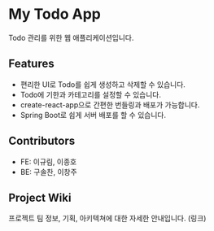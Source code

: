 # My Todo App

Todo 관리를 위한 웹 애플리케이션입니다.

## Features

- 편리한 UI로 Todo를 쉽게 생성하고 삭제할 수 있습니다.
- Todo에 기한과 카테고리를 설정할 수 있습니다.
- create-react-app으로 간편한 번들링과 배포가 가능합니다.
- Spring Boot로 쉽게 서버 배포를 할 수 있습니다.

## Contributors

- FE: 이규림, 이종호
- BE: 구솔찬, 이창주

## Project Wiki

프로젝트 팀 정보, 기획, 아키텍쳐에 대한 자세한 안내입니다.
(링크)
